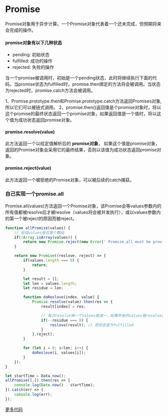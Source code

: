 # Promise
Promise对象用于异步计算。一个Promise对象代表着一个还未完成，但预期将来会完成的操作。

#### promise对象有以下几种状态
- pending: 初始状态
- fulfilled: 成功的操作
- rejected: 失败的操作

当一个promise被调用时，初始是一个pending状态，此时将继续执行下面的代码，当promise状态为fulfilled时，promise.then绑定的方法将会被调用。当状态为rejected时，promise.catch方法会被调用。

1、Promise.prototype.then和Promise.prototype.catch方法返回Promises对象, 所以它们可以被链式调用。
2、promise.then()返回值是个promise对象时，将以这个promise的最终状态返回一个promise对象，如果返回值是一个值时，将以这个值为成功状态返回promise对象。

#### promise.resolve(value)
此方法返回一个以给定值解析后的 **promise对象**， 如果这个值是promise对象，返回的Promise对象会采用它的最终结果，否则以该值为成功状态返回promise对象。

#### promise.reject(value)
此方法返回一个被拒绝的Promise对象，可以被后续的catch捕获。


### 自己实现一个promise.all
Promise.all(values)方法返回一个Promise对象，该Promise会等values参数内的所有值都被resolve后才被resolve（values将会被并发执行），或以values参数内的第一个被reject的原因而被reject。

```js
function allPromise(values) {
    // 校验values是否是个数组
    if(!Array.isArray(values)) {
        return new Promise.reject(new Error(' Promise.all must be provided an Array '))
    }

    return new Promise((reslove, reject) => {
        if(values.length === 0) {
            return;
        }

        let result = []; 
        let len = values.length;
        let residue = len;

        function doReslove(index, value) {
            Promise.resolve(value).then(res => {
                result[index] = res;

                // 每次resolve掉一个values就减一，如果所有的values被resolve掉，就返回一个promise.
                if(--residue === 0) {
                    reslove(result); // 把状态变为fulfilled
                }
            },reject);   
        }

        for (let i = 0; i<len; i++) {
            doReslove(i, values[i]);
        }
    });
}

let startTime = Data.now();
allPromise([,]).then(res => {
    console.log(Date.now() - startTime);
}).catch(err => {
    console.log(err);
});
```
[更多代码](index.js)







